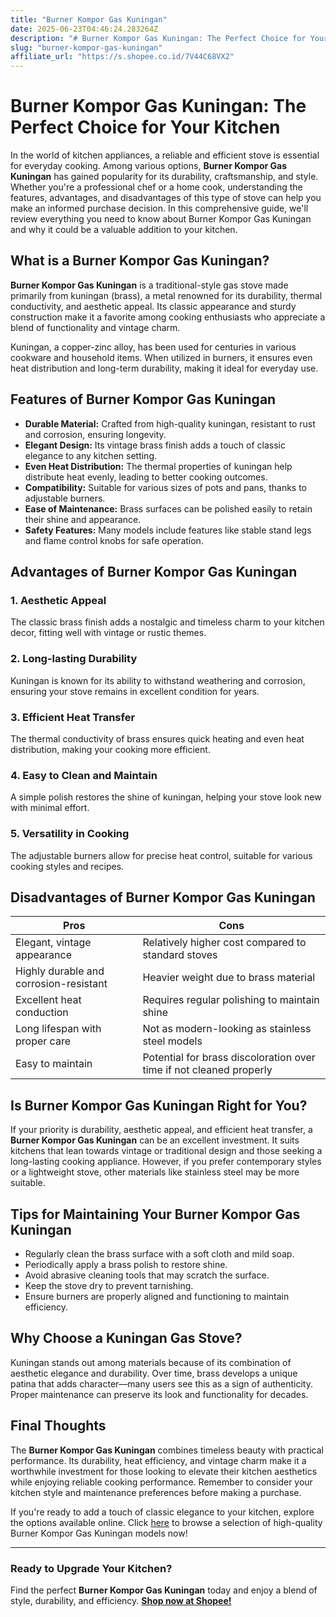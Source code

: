```yaml
---
title: "Burner Kompor Gas Kuningan"
date: 2025-06-23T04:46:24.283264Z
description: "# Burner Kompor Gas Kuningan: The Perfect Choice for Your Kitchen..."
slug: "burner-kompor-gas-kuningan"
affiliate_url: "https://s.shopee.co.id/7V44C68VX2"
---
```

# Burner Kompor Gas Kuningan: The Perfect Choice for Your Kitchen

In the world of kitchen appliances, a reliable and efficient stove is essential for everyday cooking. Among various options, **Burner Kompor Gas Kuningan** has gained popularity for its durability, craftsmanship, and style. Whether you're a professional chef or a home cook, understanding the features, advantages, and disadvantages of this type of stove can help you make an informed purchase decision. In this comprehensive guide, we'll review everything you need to know about Burner Kompor Gas Kuningan and why it could be a valuable addition to your kitchen.

## What is a Burner Kompor Gas Kuningan?

**Burner Kompor Gas Kuningan** is a traditional-style gas stove made primarily from kuningan (brass), a metal renowned for its durability, thermal conductivity, and aesthetic appeal. Its classic appearance and sturdy construction make it a favorite among cooking enthusiasts who appreciate a blend of functionality and vintage charm.

Kuningan, a copper-zinc alloy, has been used for centuries in various cookware and household items. When utilized in burners, it ensures even heat distribution and long-term durability, making it ideal for everyday use.

## Features of Burner Kompor Gas Kuningan

- **Durable Material:** Crafted from high-quality kuningan, resistant to rust and corrosion, ensuring longevity.
- **Elegant Design:** Its vintage brass finish adds a touch of classic elegance to any kitchen setting.
- **Even Heat Distribution:** The thermal properties of kuningan help distribute heat evenly, leading to better cooking outcomes.
- **Compatibility:** Suitable for various sizes of pots and pans, thanks to adjustable burners.
- **Ease of Maintenance:** Brass surfaces can be polished easily to retain their shine and appearance.
- **Safety Features:** Many models include features like stable stand legs and flame control knobs for safe operation.

## Advantages of Burner Kompor Gas Kuningan

### 1. Aesthetic Appeal

The classic brass finish adds a nostalgic and timeless charm to your kitchen decor, fitting well with vintage or rustic themes.

### 2. Long-lasting Durability

Kuningan is known for its ability to withstand weathering and corrosion, ensuring your stove remains in excellent condition for years.

### 3. Efficient Heat Transfer

The thermal conductivity of brass ensures quick heating and even heat distribution, making your cooking more efficient.

### 4. Easy to Clean and Maintain

A simple polish restores the shine of kuningan, helping your stove look new with minimal effort.

### 5. Versatility in Cooking

The adjustable burners allow for precise heat control, suitable for various cooking styles and recipes.

## Disadvantages of Burner Kompor Gas Kuningan

| Pros | Cons |
|------------------------------|----------------------------------------------|
| Elegant, vintage appearance | Relatively higher cost compared to standard stoves |
| Highly durable and corrosion-resistant | Heavier weight due to brass material |
| Excellent heat conduction | Requires regular polishing to maintain shine |
| Long lifespan with proper care | Not as modern-looking as stainless steel models |
| Easy to maintain | Potential for brass discoloration over time if not cleaned properly |

## Is Burner Kompor Gas Kuningan Right for You?

If your priority is durability, aesthetic appeal, and efficient heat transfer, a **Burner Kompor Gas Kuningan** can be an excellent investment. It suits kitchens that lean towards vintage or traditional design and those seeking a long-lasting cooking appliance. However, if you prefer contemporary styles or a lightweight stove, other materials like stainless steel may be more suitable.

## Tips for Maintaining Your Burner Kompor Gas Kuningan

- Regularly clean the brass surface with a soft cloth and mild soap.
- Periodically apply a brass polish to restore shine.
- Avoid abrasive cleaning tools that may scratch the surface.
- Keep the stove dry to prevent tarnishing.
- Ensure burners are properly aligned and functioning to maintain efficiency.

## Why Choose a Kuningan Gas Stove?

Kuningan stands out among materials because of its combination of aesthetic elegance and durability. Over time, brass develops a unique patina that adds character—many users see this as a sign of authenticity. Proper maintenance can preserve its look and functionality for decades.

## Final Thoughts

The **Burner Kompor Gas Kuningan** combines timeless beauty with practical performance. Its durability, heat efficiency, and vintage charm make it a worthwhile investment for those looking to elevate their kitchen aesthetics while enjoying reliable cooking performance. Remember to consider your kitchen style and maintenance preferences before making a purchase.

If you're ready to add a touch of classic elegance to your kitchen, explore the options available online. Click [here](https://s.shopee.co.id/7V44C68VX2) to browse a selection of high-quality Burner Kompor Gas Kuningan models now!

---

### Ready to Upgrade Your Kitchen?  
Find the perfect **Burner Kompor Gas Kuningan** today and enjoy a blend of style, durability, and efficiency. **[Shop now at Shopee!](https://s.shopee.co.id/7V44C68VX2)**